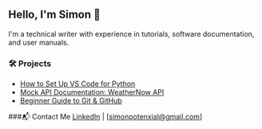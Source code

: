 ## Hello, I'm Simon 👋
I'm a technical writer with experience in tutorials, software documentation, and user manuals.

### 🛠 Projects
- [How to Set Up VS Code for Python](link)
- [Mock API Documentation: WeatherNow API](link)
- [Beginner Guide to Git & GitHub](link)

###📬 Contact Me
[LinkedIn](your-link) | [simonpotenxial@gmail.com]
